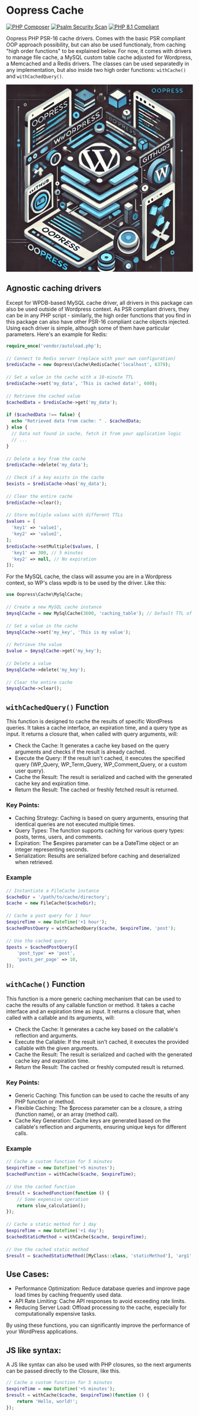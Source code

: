 # Oopress Cache
[![PHP Composer](https://github.com/cmatosbc/oopress-cache/actions/workflows/php.yml/badge.svg)](https://github.com/cmatosbc/oopress-cache/actions/workflows/php.yml)  [![Psalm Security Scan](https://github.com/cmatosbc/oopress-cache/actions/workflows/psalm.yml/badge.svg)](https://github.com/cmatosbc/oopress-cache/actions/workflows/psalm.yml)  [![PHP 8.1 Compliant](https://github.com/cmatosbc/oopress-cache/actions/workflows/php81.yml/badge.svg)](https://github.com/cmatosbc/oopress-cache/actions/workflows/php81.yml)

Oopress PHP PSR-16 cache drivers. Comes with the basic PSR compliant OOP approach possibility, but can also be used functionaly, from caching "high order functions" to be explained below. For now, it comes with drivers to manage file cache, a MySQL custom table cache adjusted for Wordpress, a Memcached and a Redis drivers. The classes can be used separatedly in any implementation, but also inside two high order functions: ```withCache()``` and ```withCachedQuery()```.

![OOPress](https://raw.githubusercontent.com/cmatosbc/oopress-cache/refs/heads/main/img/two.jpg)

## Agnostic caching drivers

Except for WPDB-based MySQL cache driver, all drivers in this package can also be used outside of Wordpress context. As PSR compliant drivers, they can be in any PHP script - similarly, the high order functions that you find in this package can also have other PSR-16 compliant cache objects injected. Using each driver is simple, although some of them have particular parameters. Here's an example for Redis:

```php
require_once('vendor/autoload.php');

// Connect to Redis server (replace with your own configuration)
$redisCache = new Oopress\Cache\RedisCache('localhost', 6379);

// Set a value in the cache with a 10-minute TTL
$redisCache->set('my_data', 'This is cached data!', 600);

// Retrieve the cached value
$cachedData = $redisCache->get('my_data');

if ($cachedData !== false) {
  echo "Retrieved data from cache: " . $cachedData;
} else {
  // Data not found in cache, fetch it from your application logic
  // ...
}

// Delete a key from the cache
$redisCache->delete('my_data');

// Check if a key exists in the cache
$exists = $redisCache->has('my_data');

// Clear the entire cache
$redisCache->clear();

// Store multiple values with different TTLs
$values = [
  'key1' => 'value1',
  'key2' => 'value2',
];
$redisCache->setMultiple($values, [
  'key1' => 300, // 5 minutes
  'key2' => null, // No expiration
]);
```

For the MySQL cache, the class will assume you are in a Wordpress context, so WP's class wpdb is to be used by the driver. Like this:

```php
use Oopress\Cache\MySqlCache;

// Create a new MySQL cache instance
$mysqlCache = new MySqlCache(3600, 'caching_table'); // Default TTL of 1 hour, and table name defaults to chached_requests

// Set a value in the cache
$mysqlCache->set('my_key', 'This is my value');

// Retrieve the value
$value = $mysqlCache->get('my_key');

// Delete a value
$mysqlCache->delete('my_key');

// Clear the entire cache
$mysqlCache->clear();
```

## ```withCachedQuery()``` Function

This function is designed to cache the results of specific WordPress queries. It takes a cache interface, an expiration time, and a query type as input. It returns a closure that, when called with query arguments, will:

* Check the Cache: It generates a cache key based on the query arguments and checks if the result is already cached.
* Execute the Query: If the result isn't cached, it executes the specified query (WP_Query, WP_Term_Query, WP_Comment_Query, or a custom user query).
* Cache the Result: The result is serialized and cached with the generated cache key and expiration time.
* Return the Result: The cached or freshly fetched result is returned.

### Key Points:

* Caching Strategy: Caching is based on query arguments, ensuring that identical queries are not executed multiple times.
* Query Types: The function supports caching for various query types: posts, terms, users, and comments.
* Expiration: The $expires parameter can be a DateTime object or an integer representing seconds.
* Serialization: Results are serialized before caching and deserialized when retrieved.

### Example

```php
// Instantiate a FileCache instance
$cacheDir = '/path/to/cache/directory';
$cache = new FileCache($cacheDir);

// Cache a post query for 1 hour
$expireTime = new DateTime('+1 hour');
$cachedPostQuery = withCachedQuery($cache, $expireTime, 'post');

// Use the cached query
$posts = $cachedPostQuery([
    'post_type' => 'post',
    'posts_per_page' => 10,
]);
```

## ```withCache()``` Function

This function is a more generic caching mechanism that can be used to cache the results of any callable function or method. It takes a cache interface and an expiration time as input. It returns a closure that, when called with a callable and its arguments, will:

* Check the Cache: It generates a cache key based on the callable's reflection and arguments.
* Execute the Callable: If the result isn't cached, it executes the provided callable with the given arguments.
* Cache the Result: The result is serialized and cached with the generated cache key and expiration time.
* Return the Result: The cached or freshly computed result is returned.

### Key Points:

* Generic Caching: This function can be used to cache the results of any PHP function or method.
* Flexible Caching: The $process parameter can be a closure, a string (function name), or an array (method call).
* Cache Key Generation: Cache keys are generated based on the callable's reflection and arguments, ensuring unique keys for different calls.

### Example

```php
// Cache a custom function for 5 minutes
$expireTime = new DateTime('+5 minutes');
$cachedFunction = withCache($cache, $expireTime);

// Use the cached function
$result = $cachedFunction(function () {
    // Some expensive operation
    return slow_calculation();
});

// Cache a static method for 1 day
$expireTime = new DateTime('+1 day');
$cachedStaticMethod = withCache($cache, $expireTime);

// Use the cached static method
$result = $cachedStaticMethod([MyClass::class, 'staticMethod'], 'arg1', 'arg2');
```

## Use Cases:

* Performance Optimization: Reduce database queries and improve page load times by caching frequently used data.
* API Rate Limiting: Cache API responses to avoid exceeding rate limits.
* Reducing Server Load: Offload processing to the cache, especially for computationally expensive tasks.

By using these functions, you can significantly improve the performance of your WordPress applications.

## JS like syntax:

A JS like syntax can also be used with PHP closures, so the next arguments can be passed directly to the Closure, like this.

```php
// Cache a custom function for 5 minutes
$expireTime = new DateTime('+5 minutes');
$result = withCache($cache, $expireTime)(function () {
    return 'Hello, world!';
});
```
